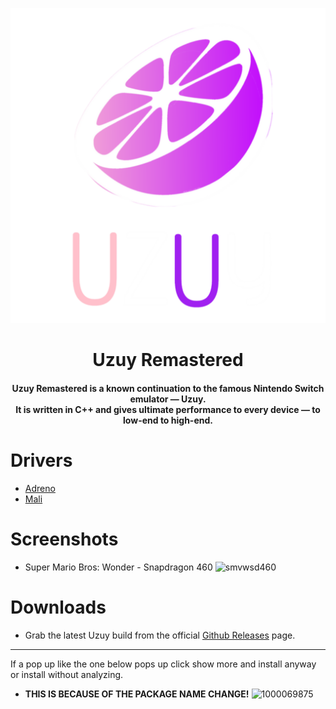 <p align="center">
	<img src="20241105_140954.png" width="" height="" alt="Uzuy" />  
</p>

<h1 align="center"><b>Uzuy Remastered</b>
<br>
<h4 align="center"><b>Uzuy Remastered</b> is a known continuation to the famous Nintendo Switch emulator — Uzuy.
<br>
It is written in C++ and gives ultimate performance to every device — to low-end to high-end.
</h4>

# Drivers
- [Adreno](https://github.com/uzuy-emul/AdrenoDrivers)
- [Mali](https://github.com/uzuy-emul/MaliDrivers/tree/main)

# Screenshots
- Super Mario Bros: Wonder - Snapdragon 460
![smvwsd460](https://github.com/user-attachments/assets/69b7eed8-35a2-4981-bd9a-7c22c6b0221b)

# Downloads
- Grab the latest Uzuy build from the official [Github Releases](https://github.com/uzuy-emul/uzuy/releases/tag/revision-v4) page.

----
If a pop up like the one below pops up click show more and install anyway or install without analyzing.
- **THIS IS BECAUSE OF THE PACKAGE NAME CHANGE!**
![1000069875](https://github.com/user-attachments/assets/844a7338-28ee-44a1-a5fb-3731e6815878)
